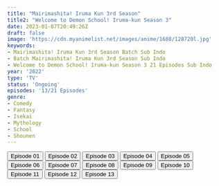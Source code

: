 ```yaml
---
title: "Mairimashita! Iruma Kun 3rd Season"
title2: "Welcome to Demon School! Iruma-kun Season 3"
date: 2023-01-07T20:49:26Z
draft: false
image: 'https://cdn.myanimelist.net/images/anime/1688/128720l.jpg'
keywords:
- Mairimashita! Iruma Kun 3rd Season Batch Sub Indo
- Batch Mairimashita! Iruma Kun 3rd Season Sub Indo
- Welcome to Demon School! Iruma-kun Season 3 21 Episodes Sub Indo
year: '2022'
type: 'TV'
status: 'Ongoing'
episodes: '13/21 Episodes'
genre:
- Comedy
- Fantasy
- Isekai
- Mythology
- School
- Shounen
---
```


<div class="d-g gg-5 gtc-r ai-c">
<button onclick="window.open('?arc=WYdDK2gWhW_20221018/1/MP4/Kuramanime-MIRKUN_S3-01-480p-Zensub','_blank')">Episode 01</button>
<button onclick="window.open('?arc=4JpjE2QN5d_20221102/2/MP4/Kuramanime-MIRKUN_S3-02-480p-Zensub','_blank')">Episode 02</button>
<button onclick="window.open('?arc=4JpjE2QN5d_20221102/3/MP4/Kuramanime-MIRKUN_S3-03-480p-Zensub','_blank')">Episode 03</button>
<button onclick="window.open('?arc=4JpjE2QN5d_20221102/4/MP4/Kuramanime-MIRKUN_S3-04-480p-Zensub','_blank')">Episode 04</button>
<button onclick="window.open('?arc=ZNlIDt578S_20221213/5/MP4/Kuramanime-MIRKUN_S3-05-480p-Zensub','_blank')">Episode 05</button>
<button onclick="window.open('?arc=ZNlIDt578S_20221213/6/MP4/Kuramanime-MIRKUN_S3-06-480p-Zensub','_blank')">Episode 06</button>
<button onclick="window.open('?arc=ZNlIDt578S_20221213/7/MP4/Kuramanime-MIRKUN_S3-07-480p-Zensub','_blank')">Episode 07</button>
<button onclick="window.open('?arc=ooS6cKmHOR_20221216/8/MP4/Kuramanime-MIRKUN_S3-08-480p-Zensub','_blank')">Episode 08</button>
<button onclick="window.open('?arc=hOrIqZvzgb_20221216/9/MP4/Kuramanime-MIRKUN_S3-09-480p-Zensub','_blank')">Episode 09</button>
<button onclick="window.open('?arc=9w1s5upu5f_20221217_202212/10/MP4/Kuramanime-MIRKUN_S3-10-480p-Zensub','_blank')">Episode 10</button>
<button onclick="window.open('?arc=7EdHyao3jE_20221220/11/MP4/Kuramanime-MIRKUN_S3-11-480p-Zensub','_blank')">Episode 11</button>
<button onclick="window.open('?arc=p19RwdKtZ4_20221229/12/MP4/Kuramanime-MIRKUN_S3-12-480p-Zensub','_blank')">Episode 12</button>
<button onclick="window.open('?arc=gwLla9CPBD_20230107/13/MP4/Kuramanime-MIRKUN_S3-13-480p-BGlobal','_blank')">Episode 13</button>
</div>